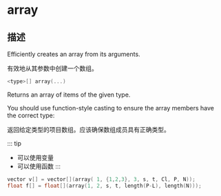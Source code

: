 # array

## 描述

Efficiently creates an array from its arguments.

有效地从其参数中创建一个数组。

```c
<type>[] array(...)
```

Returns an array of items of the given type.

You should use function-style casting to ensure the array members have the correct type:

返回给定类型的项目数组。应该确保数组成员具有正确类型。

::: tip

- 可以使用变量
- 可以使用函数
:::

```c
vector v[] = vector[](array( 1, {1,2,3}, 3, s, t, Cl, P, N));
float f[] = float[](array(1, 2, s, t, length(P-L), length(N)));

```
